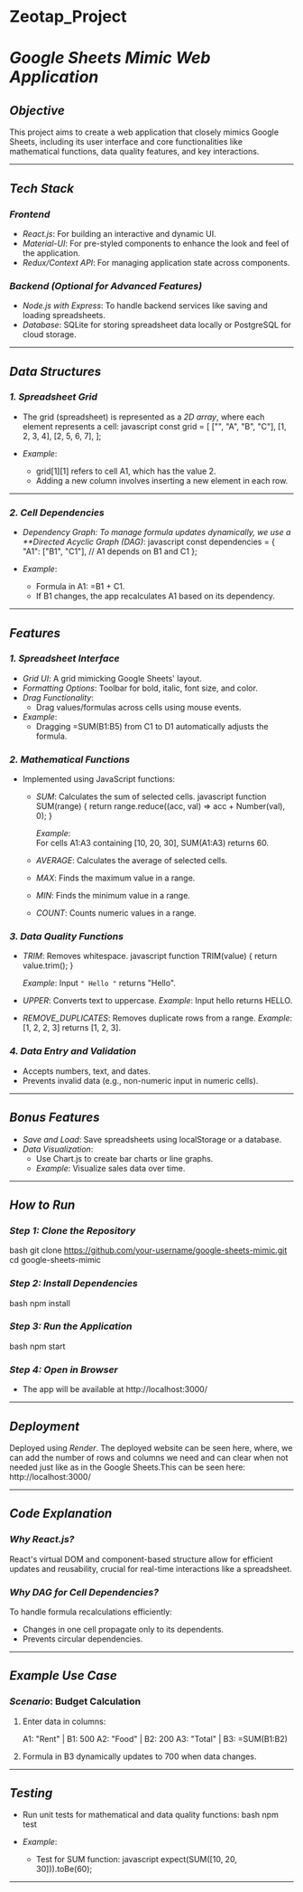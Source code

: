 # Zeotap_Project

# *Google Sheets Mimic Web Application*

## *Objective*
This project aims to create a web application that closely mimics Google Sheets, including its user interface and core functionalities like mathematical functions, data quality features, and key interactions.

---

## *Tech Stack*
### *Frontend*
- *React.js*: For building an interactive and dynamic UI.
- *Material-UI*: For pre-styled components to enhance the look and feel of the application.
- *Redux/Context API*: For managing application state across components.

### *Backend (Optional for Advanced Features)*
- *Node.js with Express*: To handle backend services like saving and loading spreadsheets.
- *Database*: SQLite for storing spreadsheet data locally or PostgreSQL for cloud storage.

---

## *Data Structures*
### *1. Spreadsheet Grid*
- The grid (spreadsheet) is represented as a *2D array*, where each element represents a cell:
  javascript
  const grid = [
    ["", "A", "B", "C"],
    [1, 2, 3, 4],
    [2, 5, 6, 7],
  ];
  
- *Example*:
  - grid[1][1] refers to cell A1, which has the value 2.
  - Adding a new column involves inserting a new element in each row.

---

### *2. Cell Dependencies*
- *Dependency Graph: To manage formula updates dynamically, we use a **Directed Acyclic Graph (DAG)*:
  javascript
  const dependencies = {
    "A1": ["B1", "C1"], // A1 depends on B1 and C1
  };
  
- *Example*:
  - Formula in A1: =B1 + C1.
  - If B1 changes, the app recalculates A1 based on its dependency.

---

## *Features*

### *1. Spreadsheet Interface*
- *Grid UI*: A grid mimicking Google Sheets' layout.
- *Formatting Options*: Toolbar for bold, italic, font size, and color.
- *Drag Functionality*:
  - Drag values/formulas across cells using mouse events.
- *Example*:
  - Dragging =SUM(B1:B5) from C1 to D1 automatically adjusts the formula.

### *2. Mathematical Functions*
- Implemented using JavaScript functions:
  - *SUM*: Calculates the sum of selected cells.
    javascript
    function SUM(range) {
      return range.reduce((acc, val) => acc + Number(val), 0);
    }
    
    *Example*:  
    For cells A1:A3 containing [10, 20, 30], SUM(A1:A3) returns 60.
  - *AVERAGE*: Calculates the average of selected cells.
  - *MAX*: Finds the maximum value in a range.
  - *MIN*: Finds the minimum value in a range.
  - *COUNT*: Counts numeric values in a range.

### *3. Data Quality Functions*
- *TRIM*: Removes whitespace.
  javascript
  function TRIM(value) {
    return value.trim();
  }
  
  *Example*: Input ` " Hello " ` returns "Hello".
- *UPPER*: Converts text to uppercase.
  *Example*: Input hello returns HELLO.
- *REMOVE_DUPLICATES*: Removes duplicate rows from a range.
  *Example*: [1, 2, 2, 3] returns [1, 2, 3].

### *4. Data Entry and Validation*
- Accepts numbers, text, and dates.
- Prevents invalid data (e.g., non-numeric input in numeric cells).

---

## *Bonus Features*
- *Save and Load*: Save spreadsheets using localStorage or a database.
- *Data Visualization*:
  - Use Chart.js to create bar charts or line graphs.
  - *Example*: Visualize sales data over time.

---

## *How to Run*

### *Step 1: Clone the Repository*
bash
git clone https://github.com/your-username/google-sheets-mimic.git
cd google-sheets-mimic


### *Step 2: Install Dependencies*
bash
npm install


### *Step 3: Run the Application*
bash
npm start


### *Step 4: Open in Browser*
- The app will be available at http://localhost:3000/
---

## *Deployment*
Deployed using *Render*. The deployed  website can be seen here, where, we can add the number of rows and columns we need and can clear when not needed just like as in the Google Sheets.This can be seen here:   http://localhost:3000/

---

## *Code Explanation*

### *Why React.js?*
React's virtual DOM and component-based structure allow for efficient updates and reusability, crucial for real-time interactions like a spreadsheet.

### *Why DAG for Cell Dependencies?*
To handle formula recalculations efficiently:
- Changes in one cell propagate only to its dependents.
- Prevents circular dependencies.

---

## *Example Use Case*
### *Scenario*: Budget Calculation
1. Enter data in columns:
   
   A1: "Rent"  | B1: 500
   A2: "Food"  | B2: 200
   A3: "Total" | B3: =SUM(B1:B2)
   
2. Formula in B3 dynamically updates to 700 when data changes.

---

## *Testing*
- Run unit tests for mathematical and data quality functions:
  bash
  npm test
  
- *Example*:
  - Test for SUM function:
    javascript
    expect(SUM([10, 20, 30])).toBe(60);
    

---
